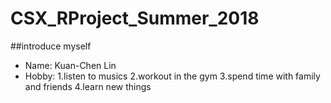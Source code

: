 # CSX_RProject_Summer_2018
##introduce myself
* Name: Kuan-Chen Lin
* Hobby: 
  1.listen to musics
  2.workout in the gym
  3.spend time with family and friends
  4.learn new things
